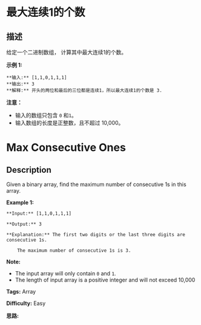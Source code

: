 # 最大连续1的个数

## 描述

给定一个二进制数组， 计算其中最大连续1的个数。

**示例 1:**

    
    
    **输入:** [1,1,0,1,1,1]
    **输出:** 3
    **解释:** 开头的两位和最后的三位都是连续1，所以最大连续1的个数是 3.
    

**注意：**

  * 输入的数组只包含 `0` 和`1`。
  * 输入数组的长度是正整数，且不超过 10,000。



# Max Consecutive Ones

## Description



Given a binary array, find the maximum number of consecutive 1s in this array.

**Example 1:**  

    
    
    **Input:** [1,1,0,1,1,1]
    **Output:** 3
    **Explanation:** The first two digits or the last three digits are consecutive 1s.
        The maximum number of consecutive 1s is 3.
    

**Note:**

  * The input array will only contain `0` and `1`.
  * The length of input array is a positive integer and will not exceed 10,000


**Tags:** Array

**Difficulty:** Easy

**思路:**

